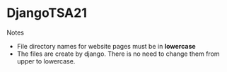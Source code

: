 # DjangoTSA21

Notes
- File directory names for website pages must be in **lowercase**
- The files are create by django. There is no need to change them from upper to lowercase.